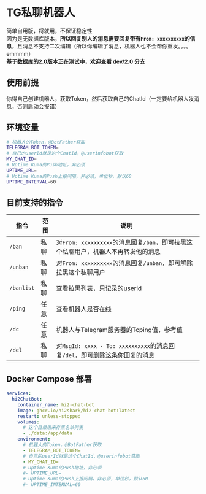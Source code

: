 # TG私聊机器人
简单自用版，将就用，不保证稳定性  
因为是无数据库版本，**所以回复别人的消息需要回复带有`From: xxxxxxxxxx`的信息**，且消息不支持二次编辑（所以你编辑了消息，机器人也不会帮你重发。。。。emmmm）  
**基于数据库的2.0版本正在测试中，欢迎查看 [dev/2.0](https://github.com/hi2shark/hi2-chat-bot/tree/dev/2.0) 分支**  

## 使用前提
你得自己创建机器人，获取Token，然后获取自己的ChatId（一定要给机器人发消息，否则启动会报错）  

## 环境变量
```bash
# 机器人的Token，@BotFather获取
TELEGRAM_BOT_TOKEN=
# 自己的userId就是这个ChatId，@userinfobot获取
MY_CHAT_ID=
# Uptime Kuma的Push地址，非必须
UPTIME_URL=
# Uptime Kuma的Push上报间隔，非必须，单位秒，默认60
UPTIME_INTERVAL=60
```

## 目前支持的指令
| 指令    | 范围    | 说明   | 
| ------  | ------  | ------ |
| `/ban` | 私聊 | 对`From: xxxxxxxxxx`的消息回复`/ban`，即可拉黑这个私聊用户，机器人不再转发他的消息 |
| `/unban` | 私聊 | 对`From: xxxxxxxxxx`的消息回复`/unban`，即可解除拉黑这个私聊用户 |
| `/banlist` | 私聊 | 查看拉黑列表，只记录的userid |
| `/ping` | 任意 | 查看机器人是否在线 |
| `/dc` | 任意 | 机器人与Telegram服务器的Tcping值，参考值 |
| `/del` | 私聊 | 对`MsgId: xxxx - To: xxxxxxxxxx`的消息回复`/del`，即可删除这条你回复的消息 |


## Docker Compose 部署
```yaml
services:
  hi2ChatBot:
    container_name: hi2-chat-bot
    image: ghcr.io/hi2shark/hi2-chat-bot:latest
    restart: unless-stopped
    volumes:
      # 这个目录用来存黑名单列表
      - ./data:/app/data
    environment:
      # 机器人的Token，@BotFather获取
      - TELEGRAM_BOT_TOKEN=
      # 自己的userId就是这个ChatId，@userinfobot获取
      - MY_CHAT_ID=
      # Uptime Kuma的Push地址，非必须
      #- UPTIME_URL=
      # Uptime Kuma的Push上报间隔，非必须，单位秒，默认60
      #- UPTIME_INTERVAL=60
```
